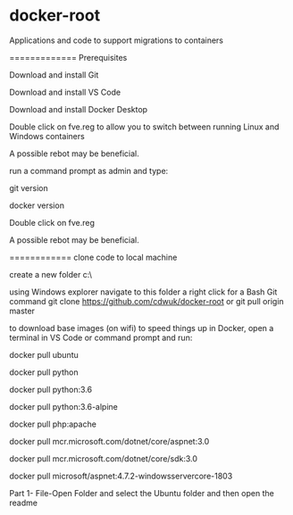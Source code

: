 # docker-root
Applications and code to support migrations to containers  

============= Prerequisites

Download and install Git  

Download and install VS Code  

Download and install Docker Desktop  

Double click on fve.reg to allow you to switch between running Linux and Windows containers

A possible rebot may be beneficial.  

run a command prompt as admin and type:

git version  

docker version 

Double click on fve.reg  

A possible rebot may be beneficial. 

============ clone code to local machine

create a new folder c:\

using Windows explorer navigate to this folder a right click for a Bash Git command
git clone https://github.com/cdwuk/docker-root or
git pull origin master

to download base images (on wifi) to speed things up in Docker, open a terminal in VS Code or command prompt and run:

docker pull ubuntu  

docker pull python  

docker pull python:3.6  

docker pull python:3.6-alpine  

docker pull php:apache  

docker pull mcr.microsoft.com/dotnet/core/aspnet:3.0  

docker pull mcr.microsoft.com/dotnet/core/sdk:3.0  

docker pull microsoft/aspnet:4.7.2-windowsservercore-1803  

Part 1- File-Open Folder and select the Ubuntu folder and then open the readme



